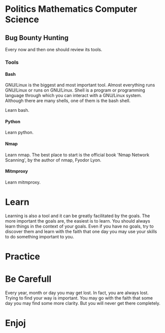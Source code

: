 # Politics Mathematics Computer Science

## Bug Bounty Hunting
Every now and then one should review its
tools.
### Tools
#### Bash
GNU/Linux is the biggest and most important tool. Almost 
everything runs GNU/Linux or runs on GNU/Linux. Shell is a 
program or programming language through which you can 
interact with a GNU/Linux system. Although there are many
shells, one of them is the bash shell.

Learn bash. 

#### Python
Learn python.

#### Nmap
Learn nmap. The best place to start is the 
official book 'Nmap Network Scanning', by the 
author of nmap, Fyodor Lyon.

#### Mitmproxy
Learn mitmproxy.

# Learn
Learning is also a tool and it can be greatly facilitated
by the goals. The more important the goals are, the 
easiest is to learn. You should always learn 
things in the context of your goals. Even if you have 
no goals, try to discover them and 
learn with the faith that one day you may
use your skills to do something important to you.

# Practice

# Be Carefull
Every year, month or day you may get lost. In fact, 
you are always lost. Trying to find your way is 
important. You may go with the faith that some day 
you may find some more clarity. But you will never 
get there completely.

# Enjoj
